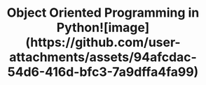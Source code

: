 <center><h1><b>Object Oriented Programming in Python![image](https://github.com/user-attachments/assets/94afcdac-54d6-416d-bfc3-7a9dffa4fa99)
</h1></center>
